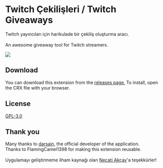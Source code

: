 # Twitch Çekilişleri / Twitch Giveaways
Twitch yayıncıları için harikulade bir çekiliş oluşturma aracı. <br><br>An awesome giveaway tool for Twitch streamers.

<img src="https://i.imgur.com/9CD7dR4.png"> 

## Download
You can download this extension from the <a href='https://github.com/enharukalo/twitchcekilisleri/releases/'>releases page.</a>
To install, open the CRX file with your browser.

## License
<a href="https://github.com/enharukalo/twitchcekilisleri/blob/master/LICENSE.txt">GPL-3.0</a>

## Thank you
Many thanks to <a href="https://github.com/darsain">darsain</a>, the official developer of the application.<br>Thanks to FlamingCamel1398 for making this extension reusable.
<br><br>Uygulamayı geliştirmeme ilham kaynağı olan <a href="https://twitch.tv/ZEON">Necati Akçay</a>'a teşekkürler!
